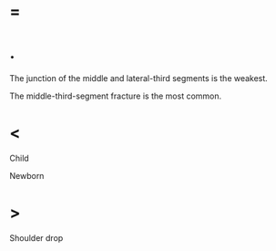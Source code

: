 # =

# .

The junction of the middle and lateral-third segments is the weakest.

The middle-third-segment fracture is the most common.

# <

Child

Newborn

# >

Shoulder drop
